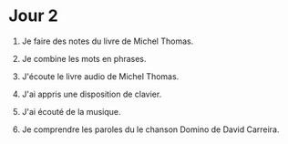 # Jour 2


1. Je faire des notes du livre de Michel Thomas.

2. Je combine les mots en phrases.

3. J'écoute le livre audio de Michel Thomas.

4. J'ai appris une disposition de clavier.

5. J'ai écouté de la musique.

6. Je comprendre les paroles du le chanson Domino de David Carreira.
